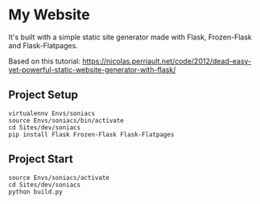 # My Website

It's built with a simple static site generator made with Flask, Frozen-Flask and Flask-Flatpages.

Based on this tutorial: https://nicolas.perriault.net/code/2012/dead-easy-yet-powerful-static-website-generator-with-flask/

## Project Setup
	virtualennv Envs/soniacs
	source Envs/soniacs/bin/activate
	cd Sites/dev/soniacs
	pip install Flask Frozen-Flask Flask-Flatpages

## Project Start
	source Envs/soniacs/activate
	cd Sites/dev/soniacs
	python build.py
